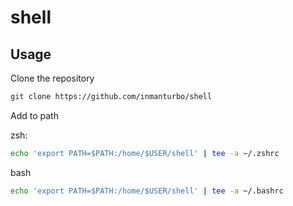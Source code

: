 # shell

## Usage

Clone the repository

```bash
git clone https://github.com/inmanturbo/shell
```

Add to path

zsh:

```zsh
echo 'export PATH=$PATH:/home/$USER/shell' | tee -a ~/.zshrc
```

bash
```bash
echo 'export PATH=$PATH:/home/$USER/shell' | tee -a ~/.bashrc
```
